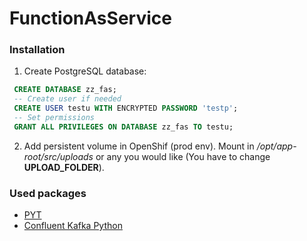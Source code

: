 # FunctionAsService

### Installation
   1. Create PostgreSQL database:
   ```sql
    CREATE DATABASE zz_fas;
    -- Create user if needed
    CREATE USER testu WITH ENCRYPTED PASSWORD 'testp';
    -- Set permissions
    GRANT ALL PRIVILEGES ON DATABASE zz_fas TO testu;
   ```
   2. Add persistent volume in OpenShif (prod env). Mount in */opt/app-root/src/uploads*
   or any you would like (You have to change **UPLOAD_FOLDER**).
    
### Used packages

 - [PYT](https://github.com/python-security/pyt)
 - [Confluent Kafka Python](https://github.com/confluentinc/confluent-kafka-python)